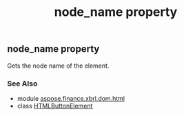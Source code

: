 ﻿---
title: node_name property
second_title: Aspose.Finance for Python via .NET API References
description: 
type: docs
weight: 340
url: /python-net/aspose.finance.xbrl.dom.html/htmlbuttonelement/node_name/
is_root: false
---

## node_name property


Gets the node name of the element.

### See Also
* module [aspose.finance.xbrl.dom.html](../../)
* class [HTMLButtonElement](/finance/python-net/aspose.finance.xbrl.dom.html/htmlbuttonelement)
